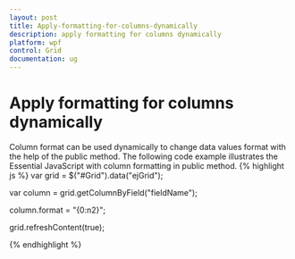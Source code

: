 ```yaml
---
layout: post
title: Apply-formatting-for-columns-dynamically
description: apply formatting for columns dynamically
platform: wpf
control: Grid
documentation: ug
---
```


#  Apply formatting for columns dynamically

Column format can be used dynamically to change data values format with the help of the public method. The following code example illustrates the Essential JavaScript with column formatting in public method.
{% highlight js %}
var grid = $("#Grid").data("ejGrid");

var column = grid.getColumnByField("fieldName");

column.format = "{0:n2}";

grid.refreshContent(true);


{% endhighlight  %}
